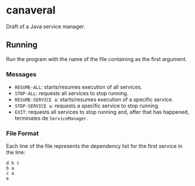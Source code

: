 # canaveral

Draft of a Java service manager.

## Running

Run the program with the name of the file containing as the first argument.

### Messages

* `RESUME-ALL`: starts/resumes execution of all services.
* `STOP-ALL`: requests all services to stop running.
* `RESUME-SERVICE a`: starts/resumes execution of a specific service.
* `STOP-SERVICE a`: requests a specific service to stop running.
* `EXIT`: requests all services to stop running and, after that has happened, terminates de `ServiceManager`.

### File Format

Each line of the file represents the dependency list for the first service in the line:

```
d b c
b a
c a
e
```
